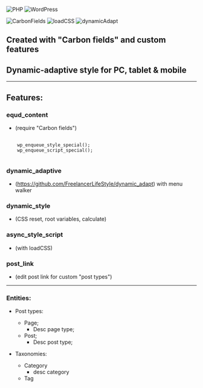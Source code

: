 ![PHP](https://img.shields.io/badge/PHP-8.2.1-green)
![WordPress](https://img.shields.io/badge/WordPress-6.1.1-green)

![CarbonFields](https://img.shields.io/badge/Carbon%20Fields-3.4.0-green)
![loadCSS](https://img.shields.io/badge/loadCSS-2.0.1-green)
![dynamicAdapt](https://img.shields.io/badge/dynamicAdapt-2022-green)

## Created with "Carbon fields" and custom features
## Dynamic-adaptive style for PC, tablet & mobile

* * *

## Features:
### equd_content
  * (require "Carbon fields")
<pre>
  <code>
    wp_enqueue_style_special();
    wp_enqueue_script_special();
  </code>
</pre>
### dynamic_adaptive
  * (https://github.com/FreelancerLifeStyle/dynamic_adapt) with menu walker
### dynamic_style
  * (CSS reset, root variables, calculate)
### async_style_script
  * (with loadCSS)
### post_link
  * (edit post link for custom "post types")
- - - 

### Entities:

- Post types:
  - Page;
    - Desc page type;
  - Post;
    - Desc post type;

- Taxonomies:
  - Category
    - desc category
  - Tag
